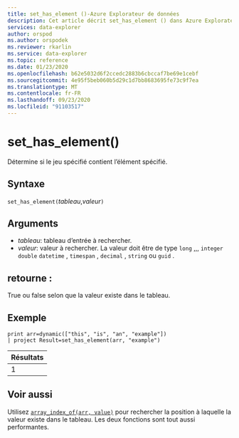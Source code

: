```yaml
---
title: set_has_element ()-Azure Explorateur de données
description: Cet article décrit set_has_element () dans Azure Explorateur de données.
services: data-explorer
author: orspod
ms.author: orspodek
ms.reviewer: rkarlin
ms.service: data-explorer
ms.topic: reference
ms.date: 01/23/2020
ms.openlocfilehash: b62e5032d6f2ccedc2883b6cbccaf7be69e1cebf
ms.sourcegitcommit: 4e95f5beb060b5d29c1d7bb8683695fe73c9f7ea
ms.translationtype: MT
ms.contentlocale: fr-FR
ms.lasthandoff: 09/23/2020
ms.locfileid: "91103517"
---
```

# <a name="set_has_element"></a>set_has_element()

Détermine si le jeu spécifié contient l’élément spécifié.

## <a name="syntax"></a>Syntaxe

`set_has_element(`*tableau*,*valeur*`)`

## <a name="arguments"></a>Arguments

* *tableau*: tableau d’entrée à rechercher.
* *valeur*: valeur à rechercher. La valeur doit être de type `long` ,,, `integer` `double` `datetime` , `timespan` , `decimal` , `string` ou `guid` .

## <a name="returns"></a>retourne :

True ou false selon que la valeur existe dans le tableau.

## <a name="example"></a>Exemple

<!-- csl: https://help.kusto.windows.net:443/Samples -->
```kusto
print arr=dynamic(["this", "is", "an", "example"]) 
| project Result=set_has_element(arr, "example")
```

|Résultats|
|---|
|1|

## <a name="see-also"></a>Voir aussi

Utilisez [`array_index_of(arr, value)`](arrayindexoffunction.md) pour rechercher la position à laquelle la valeur existe dans le tableau. Les deux fonctions sont tout aussi performantes.
